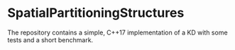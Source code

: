 # SpatialPartitioningStructures

The repository contains a simple, C++17 implementation of a KD with some tests and a short benchmark.
